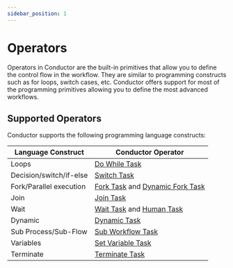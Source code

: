 ```yaml
---
sidebar_position: 1
---
```


# Operators

Operators in Conductor are the built-in primitives that allow you to define the control flow in the workflow. They are similar to programming constructs such as for loops, switch cases, etc. Conductor offers support for most of the programming primitives allowing you to define the most advanced workflows.

## Supported Operators
Conductor supports the following programming language constructs: 

|Language Construct|Conductor Operator|
|---|---|
|Loops|[Do While Task](https://orkes.io/content/docs/reference-docs/do-while-task) |
|Decision/switch/if-else|[Switch Task](https://orkes.io/content/docs/reference-docs/switch-task)|
|Fork/Parallel execution|[Fork Task](https://orkes.io/content/docs/reference-docs/fork-task) and [Dynamic Fork Task](https://orkes.io/content/docs/reference-docs/dynamic-fork-task)|
|Join|[Join Task](https://orkes.io/content/docs/reference-docs/join-task)|
|Wait|[Wait Task](https://orkes.io/content/docs/reference-docs/wait-task) and [Human Task](https://orkes.io/content/docs/reference-docs/human-task)|
|Dynamic|[Dynamic Task](https://orkes.io/content/docs/reference-docs/dynamic-task)|
|Sub Process/Sub-Flow|[Sub Workflow Task](https://orkes.io/content/docs/reference-docs/sub-workflow-task)|
|Variables|[Set Variable Task](https://orkes.io/content/docs/reference-docs/set-variable-task)|
|Terminate|[Terminate Task](https://orkes.io/content/docs/reference-docs/terminate-task)|